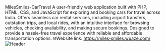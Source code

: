 MilesSmiles-CarTravel
A user-friendly web application built with PHP, HTML, CSS, and JavaScript for exploring and booking cars for travel across India. Offers seamless car rental services, including airport transfers, outstation trips, and local rides, with an intuitive interface for browsing vehicles, checking availability, and making secure bookings. Designed to provide a hassle-free travel experience with reliable and affordable transportation options.
🌐Website link: https://miles-smiles.wuaze.com/
![Header](header.gif)
